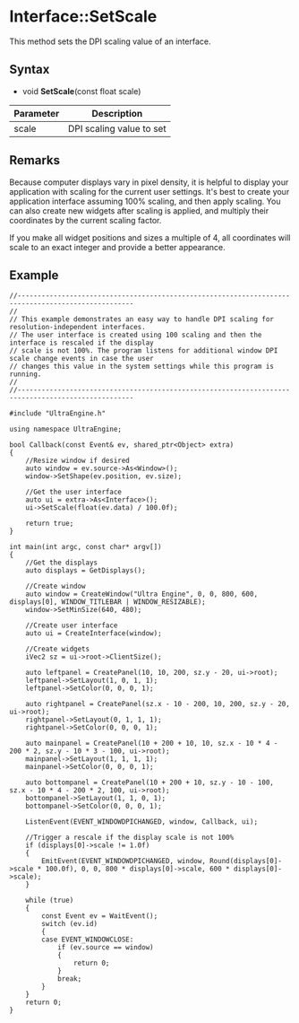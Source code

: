 # Interface::SetScale

This method sets the DPI scaling value of an interface.

## Syntax

- void **SetScale**(const float scale)

| Parameter | Description |
| --- | --- |
| scale | DPI scaling value to set |

## Remarks

Because computer displays vary in pixel density, it is helpful to display your application with scaling for the current user settings. It's best to create your application interface assuming 100% scaling, and then apply scaling. You can also create new widgets after scaling is applied, and multiply their coordinates by the current scaling factor.

If you make all widget positions and sizes a multiple of 4, all coordinates will scale to an exact integer and provide a better appearance.

## Example

```c+++
//---------------------------------------------------------------------------------------------------
//
// This example demonstrates an easy way to handle DPI scaling for resolution-independent interfaces.
// The user interface is created using 100 scaling and then the interface is rescaled if the display
// scale is not 100%. The program listens for additional window DPI scale change events in case the user
// changes this value in the system settings while this program is running.
// 
//---------------------------------------------------------------------------------------------------

#include "UltraEngine.h"

using namespace UltraEngine;

bool Callback(const Event& ev, shared_ptr<Object> extra)
{
    //Resize window if desired
    auto window = ev.source->As<Window>();
    window->SetShape(ev.position, ev.size);
    
    //Get the user interface
    auto ui = extra->As<Interface>();
    ui->SetScale(float(ev.data) / 100.0f);

    return true;
}

int main(int argc, const char* argv[])
{
    //Get the displays
    auto displays = GetDisplays();

    //Create window
    auto window = CreateWindow("Ultra Engine", 0, 0, 800, 600, displays[0], WINDOW_TITLEBAR | WINDOW_RESIZABLE);
    window->SetMinSize(640, 480);

    //Create user interface
    auto ui = CreateInterface(window);

    //Create widgets
    iVec2 sz = ui->root->ClientSize();

    auto leftpanel = CreatePanel(10, 10, 200, sz.y - 20, ui->root);
    leftpanel->SetLayout(1, 0, 1, 1);
    leftpanel->SetColor(0, 0, 0, 1);

    auto rightpanel = CreatePanel(sz.x - 10 - 200, 10, 200, sz.y - 20, ui->root);
    rightpanel->SetLayout(0, 1, 1, 1);
    rightpanel->SetColor(0, 0, 0, 1);

    auto mainpanel = CreatePanel(10 + 200 + 10, 10, sz.x - 10 * 4 - 200 * 2, sz.y - 10 * 3 - 100, ui->root);
    mainpanel->SetLayout(1, 1, 1, 1);
    mainpanel->SetColor(0, 0, 0, 1);

    auto bottompanel = CreatePanel(10 + 200 + 10, sz.y - 10 - 100, sz.x - 10 * 4 - 200 * 2, 100, ui->root);
    bottompanel->SetLayout(1, 1, 0, 1);
    bottompanel->SetColor(0, 0, 0, 1);

    ListenEvent(EVENT_WINDOWDPICHANGED, window, Callback, ui);

    //Trigger a rescale if the display scale is not 100%
    if (displays[0]->scale != 1.0f)
    {
        EmitEvent(EVENT_WINDOWDPICHANGED, window, Round(displays[0]->scale * 100.0f), 0, 0, 800 * displays[0]->scale, 600 * displays[0]->scale);
    }

    while (true)
    {
        const Event ev = WaitEvent();
        switch (ev.id)
        {
        case EVENT_WINDOWCLOSE:
            if (ev.source == window)
            {
                return 0;
            }
            break;
        }
    }
    return 0;
}
```
